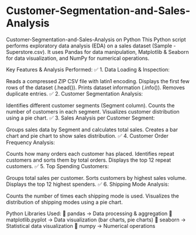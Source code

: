 # Customer-Segmentation-and-Sales-Analysis
Customer-Segmentation-and-Sales-Analysis on Python
This Python script performs exploratory data analysis (EDA) on a sales dataset (Sample - Superstore.csv). It uses Pandas for data manipulation, Matplotlib & Seaborn for data visualization, and NumPy for numerical operations.

Key Features & Analysis Performed: ✅ 1. Data Loading & Inspection:

Reads a compressed ZIP CSV file with latin1 encoding. Displays the first few rows of the dataset (.head()). Prints dataset information (.info()). Removes duplicate entries. ✅ 2. Customer Segmentation Analysis:

Identifies different customer segments (Segment column). Counts the number of customers in each segment. Visualizes customer distribution using a pie chart. ✅ 3. Sales Analysis per Customer Segment:

Groups sales data by Segment and calculates total sales. Creates a bar chart and pie chart to show sales distribution. ✅ 4. Customer Order Frequency Analysis:

Counts how many orders each customer has placed. Identifies repeat customers and sorts them by total orders. Displays the top 12 repeat customers. ✅ 5. Top Spending Customers:

Groups total sales per customer. Sorts customers by highest sales volume. Displays the top 12 highest spenders. ✅ 6. Shipping Mode Analysis:

Counts the number of times each shipping mode is used. Visualizes the distribution of shipping modes using a pie chart.

Python Libraries Used: 📌 pandas → Data processing & aggregation 📌 matplotlib.pyplot → Data visualization (bar charts, pie charts) 📌 seaborn → Statistical data visualization 📌 numpy → Numerical operations
